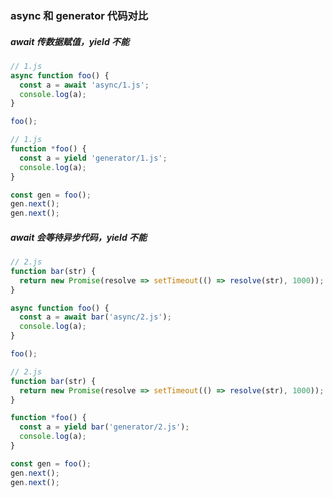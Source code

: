 ### async 和 generator 代码对比

##### await 传数据赋值，yield 不能
```javascript
// 1.js
async function foo() {
  const a = await 'async/1.js';
  console.log(a);
}

foo();
```
```javascript
// 1.js
function *foo() {
  const a = yield 'generator/1.js';
  console.log(a);
}

const gen = foo();
gen.next();
gen.next();
```

##### await 会等待异步代码，yield 不能
```javascript
// 2.js
function bar(str) {
  return new Promise(resolve => setTimeout(() => resolve(str), 1000));
}

async function foo() {
  const a = await bar('async/2.js');
  console.log(a);
}

foo();
```
```javascript
// 2.js
function bar(str) {
  return new Promise(resolve => setTimeout(() => resolve(str), 1000));
}

function *foo() {
  const a = yield bar('generator/2.js');
  console.log(a);
}

const gen = foo();
gen.next();
gen.next();
```